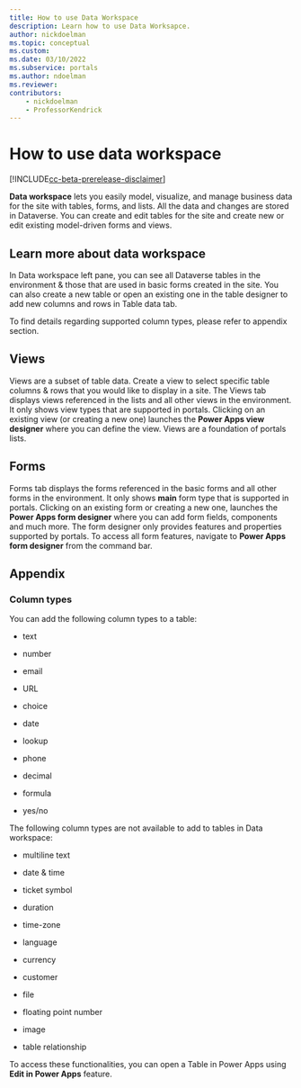 ```yaml
---
title: How to use Data Workspace
description: Learn how to use Data Worksapce.
author: nickdoelman
ms.topic: conceptual
ms.custom: 
ms.date: 03/10/2022
ms.subservice: portals
ms.author: ndoelman
ms.reviewer:
contributors:
    - nickdoelman
    - ProfessorKendrick
---
```

# How to use data workspace

[!INCLUDE[cc-beta-prerelease-disclaimer](../includes/cc-beta-prerelease-disclaimer.md)]

**Data workspace** lets you easily model, visualize, and manage business data for the site with tables, forms, and lists. All the data and changes are stored in Dataverse. You can create and edit tables for the site and create new or edit existing model-driven forms and views. 

## Learn more about data workspace

In Data workspace left pane, you can see all Dataverse tables in the environment & those that are used in basic forms created in the site. You can also create a new table or open an existing one in the table designer to add new columns and rows in Table data tab.

To find details regarding supported column types, please refer to appendix section.

## Views

Views are a subset of table data. Create a view to select specific table columns & rows that you would like to display in a site. The Views tab displays views referenced in the lists and all other views in the environment. It only shows view types that are supported in portals. Clicking on an existing view (or creating a new one) launches the **Power Apps view designer** where you can define the view. Views are a foundation of portals lists.

## Forms

Forms tab displays the forms referenced in the basic forms and all other forms in the environment. It only shows **main** form type that is supported in portals. Clicking on an existing form or creating a new one, launches the **Power Apps form designer** where you can add form fields, components and much more. The form designer only provides features and properties supported by portals. To access all form features, navigate to **Power Apps form designer** from the command bar.

## Appendix

### Column types

You can add the following column types to a table:

- text

- number

- email

- URL

- choice

- date

- lookup

- phone

- decimal

- formula

- yes/no

The following column types are not available to add to tables in Data workspace:

- multiline text

- date & time

- ticket symbol

- duration

- time-zone

- language

- currency

- customer

- file

- floating point number

- image

- table relationship

To access these functionalities, you can open a Table in Power Apps using **Edit in Power Apps** feature.